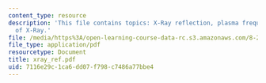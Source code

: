 ```yaml
---
content_type: resource
description: 'This file contains topics: X-Ray reflection, plasma frequency and frequency
  of X-Ray.'
file: /media/https%3A/open-learning-course-data-rc.s3.amazonaws.com/8-282j-introduction-to-astronomy-spring-2006/7116e29c1ca6dd07f798c7486a77bbe4_xray_ref.pdf
file_type: application/pdf
resourcetype: Document
title: xray_ref.pdf
uid: 7116e29c-1ca6-dd07-f798-c7486a77bbe4
---
```

